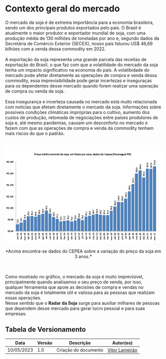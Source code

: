 
# Contexto geral do mercado
O mercado da soja é de extrema importância para a economia brasileira, sendo um dos principais produtos exportados pelo país. O Brasil é atualmente o maior produtor e exportador mundial de soja, com uma produção média de 130 milhões de toneladas por ano e, segundo dados da Secretária de Comércio Exterior (SECEX), nosso país faturou US$ 46,69 bilhões com a venda dessa commodity em 2022. <br> <br>
A exportação da soja representa uma grande parcela das receitas de exportação do Brasil, o que faz com que a volatilidade do mercado da soja tenha um impacto significativo na economia do país. A volatibidade do mercado pode afetar diretamente as operações de compra e venda dessa commodity, essa imprevisibilidade pode gerar incertezas e inseguraças para os dependentes desse mercado quando forem realizar uma operação de compra ou venda da soja. <br><br>
Essa insegurança e incerteza causada no mercado está muito relacionada com notícias que afetam diretamente o mercado da soja. Informações sobre possíveis condições climáticas impróprias para o cultivo, aumento dos custos de produção, retomada de negociações entre países produtores de soja e, até mesmo pandemias, causam um desconforto no mercado e fazem com que as operações de compra e venda da commodity tenham mais riscos do que o padrão. <br><br>

![grafico_variacao_soja](\assets\images\grafico_soja.jpg)

<center> *Acima encontra-se dados do CEPEA sobre a variação do preço da soja em 3 anos.* </center> <br><br>

Como mostrado no gráfico, o mercado da soja é muito imprevisível, principalmente quando analisamos o seu preço de venda, por isso, qualquer ferramenta que apoie as decisões de compra e vendas no mercado da soja é totalmente útil e valiosa para as pessoas que realizam essas operações. <br>
Nesse sentido que o **Radar da Soja** surge para auxiliar milhares de pessoas que dependem desse mercado para gerar lucro pessoal e para suas empresas. <br>

## Tabela de Versionamento
<div class="md-typeset__scrollwrap">
  <div class="md-typeset__table">
    <table>
      <thead>
        <tr>
          <th>Data</th>
          <th>Versão</th>
          <th>Descrição</th>
          <th>Autor(es)</th>
        </tr>
      </thead>
    <tbody>
      <tr>
        <td>10/05/2023</td>
        <td>1.0</td>
        <td>Criação do documento</td>
        <td><a href="https://www.linkedin.com/in/vitor-lameirao/">Vitor Lameirão</a>
        </td>
      </tr>
    </tbody>
  </table>
</div>
</div>